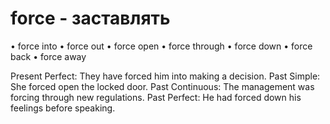 # force - заставлять

• force into
• force out
• force open
• force through
• force down
• force back
• force away

Present Perfect: They have forced him into making a decision.
Past Simple: She forced open the locked door.
Past Continuous: The management was forcing through new regulations.
Past Perfect: He had forced down his feelings before speaking.
